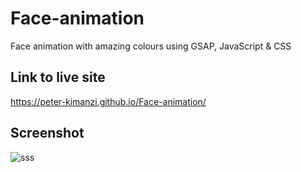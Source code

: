 # Face-animation

Face animation with amazing colours using GSAP, JavaScript &amp; CSS

## Link to live site

https://peter-kimanzi.github.io/Face-animation/

## Screenshot

![sss](https://github.com/peter-kimanzi/Face-animation/assets/71552773/40f071cf-29a5-4dab-8a1a-4a91d5350d11)
